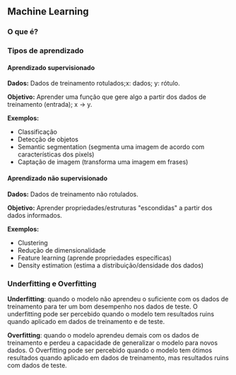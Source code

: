 ## Machine Learning

### O que é?

### Tipos de aprendizado

#### Aprendizado supervisionado

**Dados:** Dados de treinamento rotulados;x: dados; y: rótulo.

**Objetivo:** Aprender uma função que gere algo a partir dos dados de treinamento (entrada); x -> y.

**Exemplos:**

- Classificação
- Detecção de objetos
- Semantic segmentation (segmenta uma imagem de acordo com características dos pixels)
- Captação de imagem (transforma uma imagem em frases)

#### Aprendizado não supervisionado

**Dados:** Dados de treinamento não rotulados.

**Objetivo:** Aprender propriedades/estruturas "escondidas" a partir dos dados informados.

**Exemplos:**

- Clustering
- Redução de dimensionalidade
- Feature learning (aprende propriedades específicas)
- Density estimation (estima a distribuição/densidade dos dados)

### Underfitting e Overfitting

**Underfitting**: quando o modelo não aprendeu o suficiente com os dados de treinamento para ter um bom desempenho nos dados de teste. O underfitting pode ser percebido quando o modelo tem resultados ruins quando aplicado em dados de treinamento e de teste.

**Overfitting**: quando o modelo aprendeu demais com os dados de treinamento e perdeu a capacidade de generalizar o modelo para novos dados. O Overfitting pode ser percebido quando o modelo tem ótimos resultados quando aplicado em dados de treinamento, mas resultados ruins com dados de teste.
